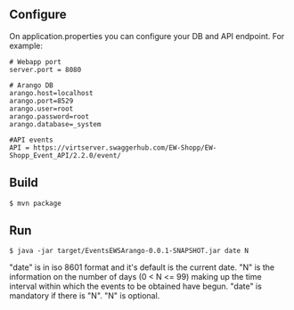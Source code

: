 ## Configure
On application.properties you can configure your DB and API endpoint.
For example:
```
# Webapp port
server.port = 8080

# Arango DB
arango.host=localhost
arango.port=8529
arango.user=root
arango.password=root
arango.database=_system

#API events 
API = https://virtserver.swaggerhub.com/EW-Shopp/EW-Shopp_Event_API/2.2.0/event/
```

## Build
```
$ mvn package
```

## Run
```
$ java -jar target/EventsEWSArango-0.0.1-SNAPSHOT.jar date N 
``` 
"date" is in iso 8601 format and it's default is the current date. "N" is the information on the number of days (0 < N <= 99) making up the time interval within which the events to be obtained have begun.
 "date" is mandatory if there is "N". 
 "N" is optional.




